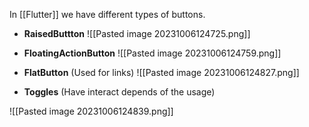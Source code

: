 
In [[Flutter]] we have different types of buttons.

* **RaisedButtton**
![[Pasted image 20231006124725.png]]

* **FloatingActionButton**
![[Pasted image 20231006124759.png]]

* **FlatButton** (Used for links)
![[Pasted image 20231006124827.png]]

* **Toggles** (Have interact depends of the usage)

![[Pasted image 20231006124839.png]]
